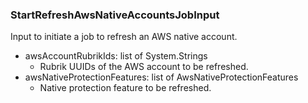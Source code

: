 ### StartRefreshAwsNativeAccountsJobInput
Input to initiate a job to refresh an AWS native account.

- awsAccountRubrikIds: list of System.Strings
  - Rubrik UUIDs of the AWS account to be refreshed.
- awsNativeProtectionFeatures: list of AwsNativeProtectionFeatures
  - Native protection feature to be refreshed.
